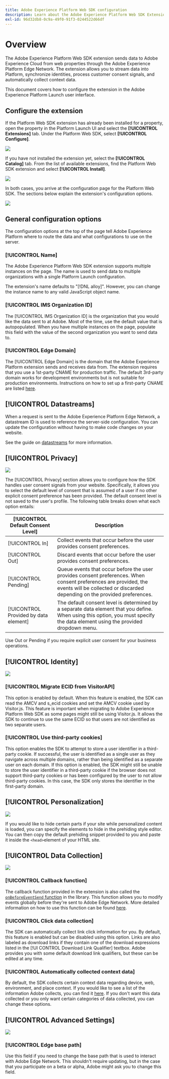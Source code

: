 ```yaml
---
title: Adobe Experience Platform Web SDK configuration
description: Learn about the Adobe Experience Platform Web SDK Extension for Adobe Experience Platform Launch
exl-id: 96d32db8-0c9a-49f0-91f3-0244522d66df
---
```

# Overview

The Adobe Experience Platform Web SDK extension sends data to Adobe Experience Cloud from web properties through the Adobe Experience Platform Edge Network. The extension allows you to stream data into Platform, synchronize identities, process customer consent signals, and automatically collect context data.

This document covers how to configure the extension in the Adobe Experience Platform Launch user interface.

## Configure the extension

If the Platform Web SDK extension has already been installed for a property, open the property in the Platform Launch UI and select the **[!UICONTROL Extensions]** tab. Under the Platform Web SDK, select **[!UICONTROL Configure]**.

![](../images/extension/overview/configure.png)

If you have not installed the extension yet, select the **[!UICONTROL Catalog]** tab. From the list of available extensions, find the Platform Web SDK extension and select **[!UICONTROL Install]**.

![](../images/extension/overview/install.png)

In both cases, you arrive at the configuration page for the Platform Web SDK. The sections below explain the extension's configuration options.

![](../images/extension/overview/config-screen.png)

## General configuration options

The configuration options at the top of the page tell Adobe Experience Platform where to route the data and what configurations to use on the server.

### [!UICONTROL Name]

The Adobe Experience Platform Web SDK extension supports multiple instances on the page. The name is used to send data to multiple organizations with a single Platform Launch configuration.

The extension's name defaults to "[!DNL alloy]". However, you can change the instance name to any valid JavaScript object name.

### **[!UICONTROL IMS Organization ID]**

The [!UICONTROL IMS Organization ID] is the organization that you would like the data sent to at Adobe. Most of the time, use the default value that is autopopulated. When you have multiple instances on the page, populate this field with the value of the second organization you want to send data to.

### **[!UICONTROL Edge Domain]**

The [!UICONTROL Edge Domain] is the domain that the Adobe Experience Platform extension sends and receives data from. The extension requires that you use a 1st-party CNAME for production traffic. The default 3rd-party domain works for development environments but is not suitable for production environments. Instructions on how to set up a first-party CNAME are listed [here](https://experienceleague.adobe.com/docs/core-services/interface/ec-cookies/cookies-first-party.html).

## [!UICONTROL Datastreams]

When a request is sent to the Adobe Experience Platform Edge Network, a datastream ID is used to reference the server-side configuration. You can update the configuration without having to make code changes on your website.

See the guide on [datastreams](../fundamentals/datastreams.md) for more information.


## [!UICONTROL Privacy]

![](../images/extension/overview/privacy.png)

The [!UICONTROL Privacy] section allows you to configure how the SDK handles user consent signals from your website. Specifically, it allows you to select the default level of consent that is assumed of a user if no other explicit consent preference has been provided. The default consent level is not saved to the user's profile. The following table breaks down what each option entails:

| [!UICONTROL Default Consent Level] | Description |
| --- | --- |
| [!UICONTROL In] | Collect events that occur before the user provides consent preferences. |
| [!UICONTROL Out] | Discard events that occur before the user provides consent preferences. |
| [!UICONTROL Pending] | Queue events that occur before the user provides consent preferences. When consent preferences are provided, the events will be collected or discarded depending on the provided preferences. |
| [!UICONTROL Provided by data element] | The default consent level is determined by a separate data element that you define. When using this option, you must specify the data element using the provided dropdown menu. |

Use Out or Pending if you require explicit user consent for your business operations.

## [!UICONTROL Identity]

![](../images/extension/overview/identity.png)

### [!UICONTROL Migrate ECID from VisitorAPI]

This option is enabled by default. When this feature is enabled, the SDK can read the AMCV and s_ecid cookies and set the AMCV cookie used by Visitor.js. This feature is important when migrating to Adobe Experience Platform Web SDK as some pages might still be using Visitor.js. It allows the SDK to continue to use the same ECID so that users are not identified as two separate users.

### [!UICONTROL Use third-party cookies]

This option enables the SDK to attempt to store a user identifier in a third-party cookie. If successful, the user is identified as a single user as they navigate across multiple domains, rather than being identified as a separate user on each domain. If this option is enabled, the SDK might still be unable to store the user identifier in a third-party cookie if the browser does not support third-party cookies or has been configured by the user to not allow third-party cookies. In this case, the SDK only stores the identifier in the first-party domain.

## [!UICONTROL Personalization]

![](../images/extension/overview/personalization.png)

If you would like to hide certain parts if your site while personalized content is loaded, you can specify the elements to hide in the prehiding style editor. You can then copy the default prehiding snippet provided to you and paste it inside the `<head>`element of your HTML site. 

## [!UICONTROL Data Collection]

![](../images/extension/overview/data-collection.png)

### [!UICONTROL Callback function]

The callback function provided in the extension is also called the [`onBeforeEventSend` function](https://experienceleague.adobe.com/docs/experience-platform/edge/fundamentals/configuring-the-sdk.html?lang=en) in the library. This function allows you to modify events globally before they're sent to Adobe Edge Network. More detailed information on how to use this function can be found [here](https://experienceleague.adobe.com/docs/experience-platform/edge/fundamentals/tracking-events.html?lang=en#modifying-events-globally). 

### [!UICONTROL Click data collection]

The SDK can automatically collect link click information for you. By default, this feature is enabled but can be disabled using this option. Links are also labeled as download links if they contain one of the download expressions listed in the [!UI CONTROL Download Link Qualifier] textbox. Adobe provides you with some default download link qualifiers, but these can be edited at any time.

### [!UICONTROL Automatically collected context data]

By default, the SDK collects certain context data regarding device, web, environment, and place context. If you would like to see a list of the information Adobe collects, you can find it [here](https://experienceleague.adobe.com/docs/experience-platform/edge/data-collection/automatic-information.html?lang=en). If you don't want this data collected or you only want certain categories of data collected, you can change these options.  

## [!UICONTROL Advanced Settings]

![](../images/extension/overview/advanced-settings.png)

### [!UICONTROL Edge base path]

Use this field if you need to change the base path that is used to interact with Adobe Edge Network. This shouldn't require updating, but in the case that you participate on a beta or alpha, Adobe might ask you to change this field.

